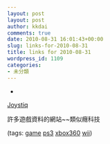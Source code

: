 ```yaml
---
layout: post
layout: post
author: kkdai
comments: true
date: 2010-08-31 16:01:43+00:00
slug: links-for-2010-08-31
title: links for 2010-08-31
wordpress_id: 1109
categories:
- 未分類
---
```


  * 
                

[Joystiq](http://www.joystiq.com/)


                

許多遊戲資料的網站~~類似癮科技


                

(tags: [game](http://delicious.com/kkdai/game) [ps3](http://delicious.com/kkdai/ps3) [xbox360](http://delicious.com/kkdai/xbox360) [wii](http://delicious.com/kkdai/wii))


            

